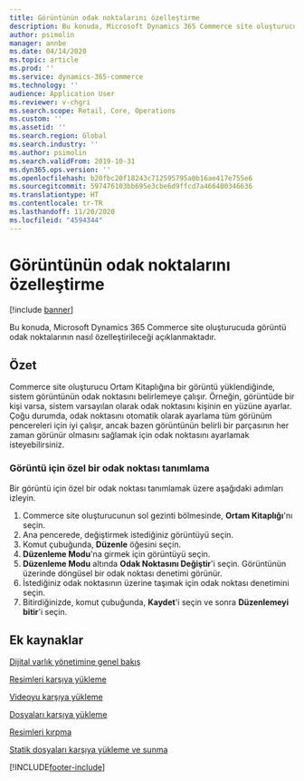```yaml
---
title: Görüntünün odak noktalarını özelleştirme
description: Bu konuda, Microsoft Dynamics 365 Commerce site oluşturucuda görüntü odak noktalarının nasıl özelleştirileceği açıklanmaktadır.
author: psimolin
manager: annbe
ms.date: 04/14/2020
ms.topic: article
ms.prod: ''
ms.service: dynamics-365-commerce
ms.technology: ''
audience: Application User
ms.reviewer: v-chgri
ms.search.scope: Retail, Core, Operations
ms.custom: ''
ms.assetid: ''
ms.search.region: Global
ms.search.industry: ''
ms.author: psimolin
ms.search.validFrom: 2019-10-31
ms.dyn365.ops.version: ''
ms.openlocfilehash: b20fbc20f18243c712595795a0b16ae417e755e6
ms.sourcegitcommit: 597476103bb695e3cbe6d9ffcd7a466400346636
ms.translationtype: HT
ms.contentlocale: tr-TR
ms.lasthandoff: 11/20/2020
ms.locfileid: "4594344"
---
```

# <a name="customize-image-focal-points"></a>Görüntünün odak noktalarını özelleştirme

[!include [banner](includes/banner.md)]

Bu konuda, Microsoft Dynamics 365 Commerce site oluşturucuda görüntü odak noktalarının nasıl özelleştirileceği açıklanmaktadır.

## <a name="overview"></a>Özet

Commerce site oluşturucu Ortam Kitaplığına bir görüntü yüklendiğinde, sistem görüntünün odak noktasını belirlemeye çalışır. Örneğin, görüntüde bir kişi varsa, sistem varsayılan olarak odak noktasını kişinin en yüzüne ayarlar. Çoğu durumda, odak noktasını otomatik olarak ayarlama tüm görünüm pencereleri için iyi çalışır, ancak bazen görüntünün belirli bir parçasının her zaman görünür olmasını sağlamak için odak noktasını ayarlamak isteyebilirsiniz.

### <a name="define-a-custom-focal-point-for-an-image"></a>Görüntü için özel bir odak noktası tanımlama

Bir görüntü için özel bir odak noktası tanımlamak üzere aşağıdaki adımları izleyin.

1. Commerce site oluşturucunun sol gezinti bölmesinde, **Ortam Kitaplığı**'nı seçin.
1. Ana pencerede, değiştirmek istediğiniz görüntüyü seçin.
1. Komut çubuğunda, **Düzenle** öğesini seçin.
1. **Düzenleme Modu**'na girmek için görüntüyü seçin.
1. **Düzenleme Modu** altında **Odak Noktasını Değiştir**'i seçin. Görüntünün üzerinde döngüsel bir odak noktası denetimi görünür.
1. İstediğiniz odak noktasının üzerine taşımak için odak noktası denetimini seçin.
1. Bitirdiğinizde, komut çubuğunda, **Kaydet**'i seçin ve sonra **Düzenlemeyi bitir**'i seçin.

## <a name="additional-resources"></a>Ek kaynaklar

[Dijital varlık yönetimine genel bakış](dam-overview.md)

[Resimleri karşıya yükleme](dam-upload-images.md)

[Videoyu karşıya yükleme](dam-upload-video.md)

[Dosyaları karşıya yükleme](dam-upload-files.md)

[Resimleri kırpma](dam-crop-images.md)

[Statik dosyaları karşıya yükleme ve sunma](upload-serve-static-files.md)


[!INCLUDE[footer-include](../includes/footer-banner.md)]